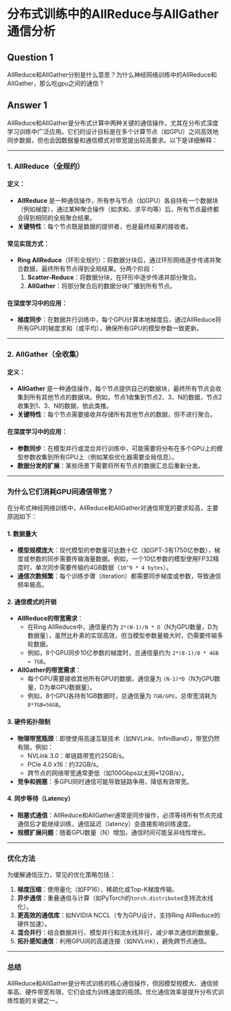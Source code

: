 # 分布式训练中的AllReduce与AllGather通信分析

## Question 1

AllReduce和AllGather分别是什么意思？为什么神经网络训练中的AllReduce和AllGather，那么吃gpu之间的通信？

## Answer 1

AllReduce和AllGather是分布式计算中两种关键的通信操作，尤其在分布式深度学习训练中广泛应用。它们的设计目标是在多个计算节点（如GPU）之间高效地同步数据，但也会因数据量和通信模式对带宽提出较高要求。以下是详细解释：

---

### **1. AllReduce（全规约）**
#### **定义**：
- **AllReduce** 是一种通信操作，所有参与节点（如GPU）各自持有一个数据块（例如梯度），通过某种聚合操作（如求和、求平均等）后，所有节点最终都会得到相同的全局聚合结果。
- **关键特性**：每个节点既是数据的提供者，也是最终结果的接收者。

#### **常见实现方式**：
- **Ring AllReduce**（环形全规约）：将数据分块后，通过环形网络逐步传递并聚合数据，最终所有节点得到全局结果。分两个阶段：
  1. **Scatter-Reduce**：将数据分块，在环形中逐步传递并部分聚合。
  2. **AllGather**：将部分聚合后的数据分块广播到所有节点。

#### **在深度学习中的应用**：
- **梯度同步**：在数据并行训练中，每个GPU计算本地梯度后，通过AllReduce将所有GPU的梯度求和（或平均），确保所有GPU的模型参数一致更新。

---

### **2. AllGather（全收集）**
#### **定义**：
- **AllGather** 是一种通信操作，每个节点提供自己的数据块，最终所有节点会收集到所有其他节点的数据块。例如，节点1收集到节点2、3、N的数据，节点2收集到1、3、N的数据，依此类推。
- **关键特性**：每个节点需要接收并存储所有其他节点的数据，但不进行聚合。

#### **在深度学习中的应用**：
- **参数同步**：在模型并行或混合并行训练中，可能需要将分布在多个GPU上的模型参数收集到所有GPU上（例如某些优化器需要全局信息）。
- **数据分发的扩展**：某些场景下需要将所有节点的数据汇总后重新分发。

---

### **为什么它们消耗GPU间通信带宽？**
在分布式神经网络训练中，AllReduce和AllGather对通信带宽的要求较高，主要原因如下：

#### **1. 数据量大**
- **模型规模庞大**：现代模型的参数量可达数十亿（如GPT-3有1750亿参数），梯度或参数的同步需要传输海量数据。例如，一个10亿参数的模型使用FP32精度时，单次同步需要传输约4GB数据（`10^9 * 4 bytes`）。
- **通信次数频繁**：每个训练步骤（iteration）都需要同步梯度或参数，导致通信频率极高。

#### **2. 通信模式的开销**
- **AllReduce的带宽需求**：
  - 在Ring AllReduce中，通信量约为 `2*(N-1)/N * D`（N为GPU数量，D为数据量），虽然比朴素的实现高效，但当模型参数量极大时，仍需要传输多轮数据。
  - 例如，8个GPU同步10亿参数的梯度时，总通信量约为 `2*(8-1)/8 * 4GB ≈ 7GB`。
- **AllGather的带宽需求**：
  - 每个GPU需要接收其他所有GPU的数据，通信量为 `(N-1)*D`（N为GPU数量，D为单GPU数据量）。
  - 例如，8个GPU各持有1GB数据时，总通信量为 `7GB/GPU`，总带宽消耗为 `8*7GB=56GB`。

#### **3. 硬件拓扑限制**
- **物理带宽瓶颈**：即使使用高速互联技术（如NVLink、InfiniBand），带宽仍然有限。例如：
  - NVLink 3.0：单链路带宽约25GB/s。
  - PCIe 4.0 x16：约32GB/s。
  - 跨节点的网络带宽通常更低（如100Gbps以太网≈12GB/s）。
- **竞争和拥塞**：多GPU同时通信可能导致链路争用，降低有效带宽。

#### **4. 同步等待（Latency）**
- **阻塞式通信**：AllReduce和AllGather通常是同步操作，必须等待所有节点完成通信后才能继续训练，通信延迟（latency）会直接影响训练速度。
- **规模扩展问题**：随着GPU数量（N）增加，通信时间可能呈非线性增长。

---

### **优化方法**
为缓解通信压力，常见的优化策略包括：
1. **梯度压缩**：使用量化（如FP16）、稀疏化或Top-K梯度传输。
2. **异步通信**：重叠通信与计算（如PyTorch的`torch.distributed`支持流水线化）。
3. **更高效的通信库**：如NVIDIA NCCL（专为GPU设计，支持Ring AllReduce的硬件加速）。
4. **混合并行**：结合数据并行、模型并行和流水线并行，减少单次通信的数据量。
5. **拓扑感知通信**：利用GPU间的高速连接（如NVLink），避免跨节点通信。

---

### **总结**
AllReduce和AllGather是分布式训练的核心通信操作，但因模型规模大、通信频率高、硬件带宽有限，它们会成为训练速度的瓶颈。优化通信效率是提升分布式训练性能的关键之一。